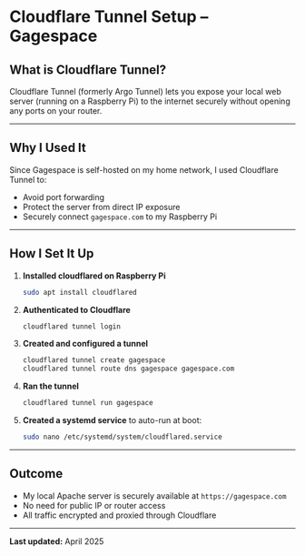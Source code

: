 # Cloudflare Tunnel Setup – Gagespace

## What is Cloudflare Tunnel?

Cloudflare Tunnel (formerly Argo Tunnel) lets you expose your local web server (running on a Raspberry Pi) to the internet securely without opening any ports on your router.

---

## Why I Used It

Since Gagespace is self-hosted on my home network, I used Cloudflare Tunnel to:
- Avoid port forwarding
- Protect the server from direct IP exposure
- Securely connect `gagespace.com` to my Raspberry Pi

---

## How I Set It Up

1. **Installed cloudflared on Raspberry Pi**  
   ```bash
   sudo apt install cloudflared
   ```

2. **Authenticated to Cloudflare**  
   ```bash
   cloudflared tunnel login
   ```

3. **Created and configured a tunnel**  
   ```bash
   cloudflared tunnel create gagespace
   cloudflared tunnel route dns gagespace gagespace.com
   ```

4. **Ran the tunnel**  
   ```bash
   cloudflared tunnel run gagespace
   ```

5. **Created a systemd service** to auto-run at boot:  
   ```bash
   sudo nano /etc/systemd/system/cloudflared.service
   ```

---

## Outcome

- My local Apache server is securely available at `https://gagespace.com`
- No need for public IP or router access
- All traffic encrypted and proxied through Cloudflare

---

**Last updated:** April 2025